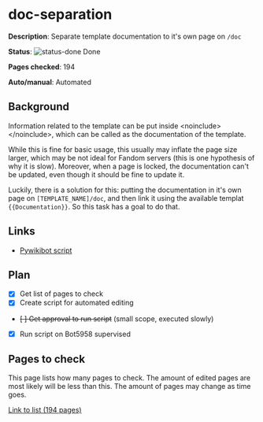# doc-separation

**Description**: Separate template documentation to it's own page on `/doc`

**Status**: ![status-done] Done

**Pages checked**: 194

**Auto/manual**: Automated

## Background

Information related to the template can be put inside <noinclude\></noinclude\>, which can be called as the documentation of the template.

While this is fine for basic usage, this usually may inflate the page size larger, which may be not ideal for Fandom servers (this is one hypothesis of why it is slow). Moreover, when a page is locked, the documentation can't be updated, even though it should be fine to update it.

Luckily, there is a solution for this: putting the documentation in it's own page on `[TEMPLATE_NAME]/doc`, and then link it using the available templat `{{Documentation}}`. So this task has a goal to do that.

## Links

- [Pywikibot script](https://gitlab.com/Hans5958-MWS/fandom-fridaynightfunking/-/blob/master/pwb/scripts/userscripts/doc_separator.py)

## Plan

- [x] Get list of pages to check
- [x] Create script for automated editing
- ~~[ ] Get approval to run script~~ (small scope, executed slowly)
- [x] Run script on Bot5958 supervised
 
## Pages to check

This page lists how many pages to check. The amount of edited pages are most likely will be less than this. The amount of pages may change as time goes.

[Link to list (194 pages)](pages.txt)

<!-- status start -->
[status-done]: https://upload.wikimedia.org/wikipedia/commons/thumb/4/41/Symbol_confirmed.svg/16px-Symbol_confirmed.svg.png
[status-wait]: https://upload.wikimedia.org/wikipedia/commons/thumb/5/54/Symbol_wait.svg/16px-Symbol_wait.svg.png
[status-stub]: https://upload.wikimedia.org/wikipedia/commons/thumb/f/f5/Symbol_stub_class.svg/16px-Symbol_stub_class.svg.png
[status-ongo]: https://upload.wikimedia.org/wikipedia/commons/thumb/9/94/Symbol_support_vote.svg/16px-Symbol_support_vote.svg.png
[status-done]: https://upload.wikimedia.org/wikipedia/commons/thumb/4/41/Symbol_confirmed.svg/16px-Symbol_confirmed.svg.png
<!-- status end -->
